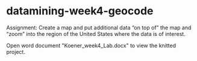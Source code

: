 # datamining-week4-geocode

Assignment: Create a map and put additional data “on top of” the map and “zoom” into the region of the United States where the data is of interest.

Open word document "Koener_week4_Lab.docx" to view the knitted project.
